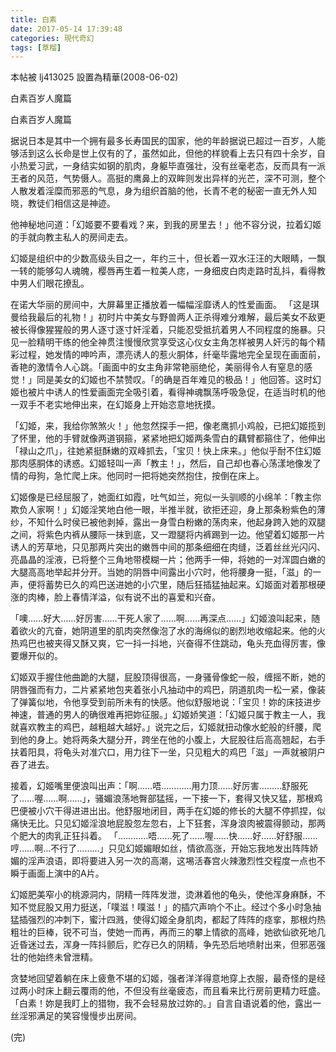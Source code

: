 ```yaml
---
title: 白素
date: 2017-05-14 17:39:48
categories: 現代奇幻
tags: [草榴]
---
```

本帖被 lj413025 設置為精華(2008-06-02)



白素百岁人魔篇


白素百岁人魔篇

据说日本是其中一个拥有最多长寿国民的国家，他的年龄据说已超过一百岁，人能够活到这么长命是世上仅有的了，虽然如此，但他的样貌看上去只有四十余岁，自小热爱习武，一身结实如钢的肌肉，身躯毕直强壮，没有丝毫老态，反而具有一派王者的风范，气势慑人。高挺的鹰鼻上的双眸则发出异样的光芒，深不可测，整个人散发着淫糜而邪恶的气息，身为组织首脑的他，长青不老的秘密一直无外人知晓，教徒们相信这是神迹。

他神秘地问道：「幻姬要不要看戏？来，到我的房里去！」他不容分说，拉着幻姬的手就向教主私人的房间走去。

幻姬是组织中的少数高级头目之一，年约三十，但长着一双水汪汪的大眼睛，一飘一转的能够勾人魂魄，樱唇再生着一粒美人痣，一身细皮白肉走路时乱抖，看得教中男人们眼花撩乱。

在诺大华丽的房间中，大屏幕里正播放着一幅幅淫靡诱人的性爱画面。
「这是琪曼给我最后的礼物！」初时片中美女与野兽两人正杀得难分难解，最后美女不敌更被长得像猩猩般的男人逐寸逐寸奸淫着，只能忍受抵抗着男人不同程度的施暴。只见一脸精明干练的他全神贯注慢慢欣赏享受这心仪女主角怎样被男人奸污的每个精彩过程，她发情的呻吟声，漂亮诱人的惹火胴体，纤毫毕露地完全呈现在画面前，香艳的激情令人心跳。「画面中的女主角非常艳丽绝伦，美丽得令人有窒息的感觉！」同是美女的幻姬也不禁赞叹。「的确是百年难见的极品！」他回答。这时幻姬也被片中诱人的性爱画面完全吸引着，看得神魂飘荡呼吸急促，在适当时机的他一双手不老实地伸出来，在幻姬身上开始恣意地抚摸。

「幻姬，来，我给你煞煞火！」他忽然探手一把，像老鹰抓小鸡般，已把幻姬揽到了怀里，他的手臂就像两道钢箍，紧紧地把幻姬两条雪白的藕臂都箍住了，他伸出「禄山之爪」，往她紧挺酥嫩的双峰抓去，「宝贝！快上床来。」他似乎耐不住幻姬那肉感胴体的诱惑。幻姬轻叫一声「教主！」，然后，自己却也春心荡漾地像发了情的母狗，急忙爬上床。他同时一把将她突然抱住，按倒在床上。

幻姬像是已经屈服了，她面红如霞，吐气如兰，宛似一头驯顺的小绵羊：「教主你欺负人家啊！」幻姬淫笑地白他一眼，半推半就，欲拒还迎，身上那条粉紫色的薄纱，不知什么时侯已被他剥掉，露出一身雪白粉嫩的荡肉来，他起身跨入她的双腿之间，将紫色内裤从腰际一抹到底，又一蹬腿将内裤踢到一边。他望着幻姬那一片诱人的芳草地，只见那两片突出的嫩唇中间的那条细细在肉缝，泛着丝丝光闪闪、亮晶晶的淫液，已将整个三角地带模糊一片；他两手一伸，将她的一对浑圆白嫩的大腿高高地举起并分开。当她的阴唇中间露出小穴时，他将腰身一挺，「滋」的一声，便将蓄势已久的鸡巴送进她的小穴里，随后狂插猛抽起来。幻姬面对着那根硬涨的肉棒，脸上春情洋溢，似有说不出的喜爱和兴奋。

「噢……好大……好厉害……干死人家了……啊……再深点……」幻姬浪叫起来，随着欲火的亢奋，她阴道里的肌肉突然像泡了水的海绵似的剧烈地收缩起来。他的火热鸡巴也被夹得又酥又爽，它一抖一抖地，兴奋得不住跳动，龟头充血得厉害，像要爆开似的。

幻姬双手握住他曲跪的大腿，屁股顶得很高，一身骚骨像蛇一般，缠摇不断，她的阴唇强而有力，二片紧紧地包夹着张小凡抽动中的鸡巴，阴道肌肉一松一紧，像装了弹簧似地，令他享受到前所未有的快感。他似舒服地说：「宝贝！妳的床技进步神速，普通的男人的确很难再把妳征服。」幻姬娇笑道：「幻姬只属于教主一人，我就喜欢教主的鸡巴，越粗越大越好。」说完之后，幻姬就扭动像水蛇般的纤腰，爬到他的身上。她将两条大腿分开，跨坐在他的小腹上，大屁股往后高高翘起，右手扶着阳具，将龟头对准穴口，用力往下一坐，只见粗大的鸡巴「滋」一声就被阴户吞了进去。

接着，幻姬嘴里便浪叫出声：「啊……唔…………用力顶……好厉害………舒服死了……喔……啊……」，骚媚浪荡地臀部猛摇，一下接一下，套得又快又猛，那根鸡巴便被小穴干得进进出出。他舒服地闭目，两手在幻姬的修长的大腿不停抓捏，似痛快无比。只见幻姬淫浪地屁股忽左忽右，上下狂套，浑身浪肉被震得颤动，那两个肥大的肉乳正狂抖着。 「…………唔……死了……喔……快……好……好舒服……哼……啊…不行了………」只见幻姬媚眼如丝，情欲高涨，开始忘我地发出阵阵娇媚的淫声浪语，即将要进入另一次的高潮，这埸活春宫火辣激烈性交程度一点也不瞬于画面上演中的A片。

幻姬肥美窄小的桃源洞内，阴精一阵阵发泄，烫淋着他的龟头，使他浑身麻酥，不知不觉屁股又用力挺送，「噗滋！噗滋！」的插穴声响个不止。经过个多小时急抽猛插强烈的冲刺下，蜜汁四溅，使得幻姬全身肌肉，都起了阵阵的痉挛，那根灼热粗壮的巨棒，锐不可当，使她一而再，再而三的攀上情欲的高峰，她欲仙欲死地几近昏迷过去，浑身一阵抖颤后，贮存已久的阴精，争先恐后地喷射出来，但邪恶强壮的他始终未曾泄精。

贪婪地回望着躺在床上疲惫不堪的幻姬，强者洋洋得意地穿上衣服，最奇怪的是经过两小时床上翻云覆雨的他，不但没有丝毫疲态，而且看来比行房前更精力旺盛。「白素！妳是我盯上的猎物，我不会轻易放过妳的。」自言自语说着的他，露出一丝淫邪满足的笑容慢慢步出房间。

(完)